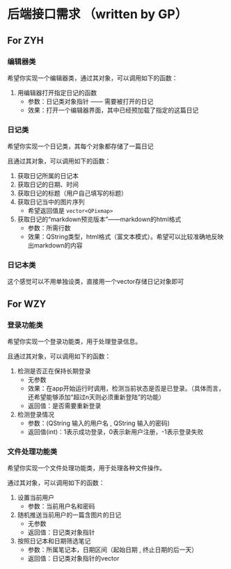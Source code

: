 # 后端接口需求 （written by GP）

## For ZYH

### 编辑器类
希望你实现一个编辑器类，通过其对象，可以调用如下的函数：

1. 用编辑器打开指定日记的函数
    - 参数：日记类对象指针 —— 需要被打开的日记
    - 效果：打开一个编辑器界面，其中已经预加载了指定的这篇日记

### 日记类

希望你实现一个日记类，其每个对象都存储了一篇日记

且通过其对象，可以调用如下的函数：

1. 获取日记所属的日记本
2. 获取日记的日期、时间
3. 获取日记的标题（用户自己填写的标题）
4. 获取日记当中的图片序列
    - 希望返回值是 `vector<QPixmap>`
5. 获取日记的“markdown预览版本”——markdown的html格式
    - 参数：所需行数
    - 效果：QString类型，html格式（富文本模式）。希望可以比较准确地反映出markdown的内容

### 日记本类

这个感觉可以不用单独设类，直接用一个vector存储日记对象即可

## For WZY

### 登录功能类

希望你实现一个登录功能类，用于处理登录信息。

且通过其对象，可以调用如下的函数：

1. 检测是否正在保持长期登录
    - 无参数
    - 效果：在app开始运行时调用，检测当前状态是否是已登录。（具体而言，还希望能够添加“超过n天则必须重新登陆”的功能）
    - 返回值：是否需要重新登录
2. 检测登录情况
    - 参数：(QString 输入的用户名 , QString 输入的密码)
    - 返回值(int)：1表示成功登录，0表示新用户注册，-1表示登录失败

### 文件处理功能类

希望你实现一个文件处理功能类，用于处理各种文件操作。

通过其对象，可以调用如下的函数：

1. 设置当前用户
    - 参数：当前用户名和密码
2. 随机推送当前用户的一篇含图片的日记
    - 无参数
    - 返回值：日记类对象指针
3. 按照日记本和日期筛选笔记
    - 参数：所属笔记本，日期区间（起始日期 , 终止日期的后一天）
    - 返回值：日记类对象指针的vector
